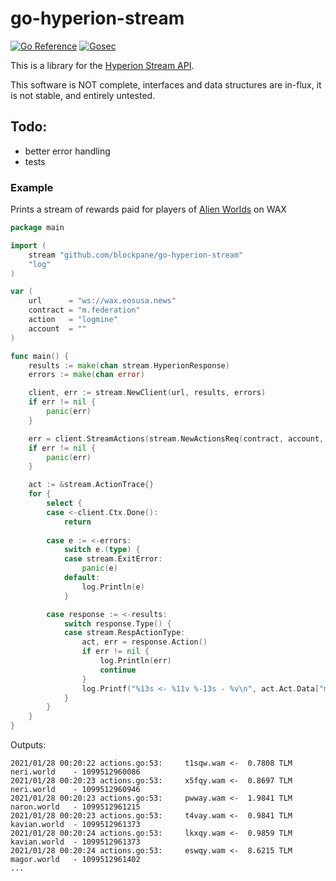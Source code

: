 # go-hyperion-stream

[![Go Reference](https://pkg.go.dev/badge/github.com/blockpane/go-hyperion-stream.svg)](https://pkg.go.dev/github.com/blockpane/go-hyperion-stream)
[![Gosec](https://github.com/blockpane/go-hyperion-stream/workflows/Gosec/badge.svg)](https://github.com/blockpane/go-hyperion-stream/actions?query=workflow%3AGosec)

This is a library for the [Hyperion Stream API](https://hyperion.docs.eosrio.io/stream_client/).

This software is NOT complete, interfaces and data structures are in-flux, it is not stable, and entirely untested.

## Todo:

- better error handling
- tests

### Example

Prints a stream of rewards paid for players of [Alien Worlds](https://alienworlds.io) on WAX

```go
package main

import (
	stream "github.com/blockpane/go-hyperion-stream"
	"log"
)

var (
	url      = "ws://wax.eosusa.news"
	contract = "m.federation"
	action   = "logmine"
	account  = ""
)

func main() {
	results := make(chan stream.HyperionResponse)
	errors := make(chan error)

	client, err := stream.NewClient(url, results, errors)
	if err != nil {
		panic(err)
	}

	err = client.StreamActions(stream.NewActionsReq(contract, account, action))
	if err != nil {
		panic(err)
	}

	act := &stream.ActionTrace{}
	for {
		select {
		case <-client.Ctx.Done():
			return
			
		case e := <-errors:
			switch e.(type) {
			case stream.ExitError:
				panic(e)
			default:
				log.Println(e)
			}

		case response := <-results:
			switch response.Type() {
			case stream.RespActionType:
				act, err = response.Action()
				if err != nil {
					log.Println(err)
					continue
				}
				log.Printf("%13s <- %11v %-13s - %v\n", act.Act.Data["miner"], act.Act.Data["bounty"], act.Act.Data["planet_name"], act.Act.Data["land_id"])
			}
		}
	}
}
```

Outputs:

```text
2021/01/28 00:20:22 actions.go:53:     t1sqw.wam <-  0.7808 TLM neri.world    - 1099512960086
2021/01/28 00:20:23 actions.go:53:     x5fqy.wam <-  0.8697 TLM neri.world    - 1099512960946
2021/01/28 00:20:23 actions.go:53:     pwway.wam <-  1.9841 TLM naron.world   - 1099512961215
2021/01/28 00:20:23 actions.go:53:     t4vay.wam <-  0.9841 TLM kavian.world  - 1099512961373
2021/01/28 00:20:24 actions.go:53:     lkxqy.wam <-  0.9859 TLM kavian.world  - 1099512961373
2021/01/28 00:20:24 actions.go:53:     eswqy.wam <-  8.6215 TLM magor.world   - 1099512961402
...
```